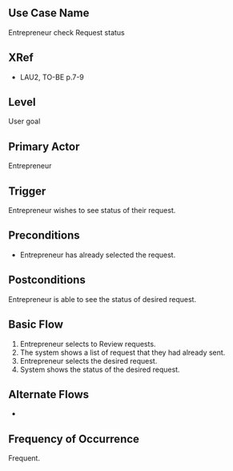 Use Case Name
-------------
Entrepreneur check Request status

XRef
----
* LAU2, TO-BE p.7-9

Level
-----
User goal

Primary Actor
-------------
Entrepreneur

Trigger
-------
Entrepreneur wishes to see status of their request.

Preconditions
-------------
* Entrepreneur has already selected the request.

Postconditions
--------------
Entrepreneur is able to see the status of desired request.

Basic Flow
----------
1. Entrepreneur selects to Review requests.
2. The system shows a list of request that they had already sent.
3. Entrepreneur selects the desired request.
4. System shows the status of the desired request.


Alternate Flows
---------------
-


Frequency of Occurrence
-----------------------
Frequent.